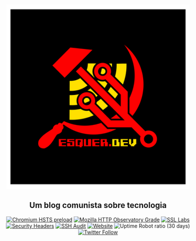 

<p style="text-align: center;"<a href="https://esquer.dev"><img height="500px" width="500px" src="https://raw.githubusercontent.com/yyyyyyyan/esquer.dev/master/static/logo.png"></a></p>

<h2 align="center">Um blog comunista sobre tecnologia</h2>



<p align="center">
<a href="https://hstspreload.org/?domain=esquer.dev"><img alt="Chromium HSTS preload" src="https://img.shields.io/hsts/preload/esquer.dev"></a>
<a href="https://observatory.mozilla.org/analyze/esquer.dev"><img alt="Mozilla HTTP Observatory Grade" src="https://img.shields.io/mozilla-observatory/grade-score/esquer.dev?publish"></a>
<a href="https://www.ssllabs.com/ssltest/analyze.html?d=esquer.dev"><img alt="SSL Labs" src="https://img.shields.io/badge/dynamic/json?color=success&label=ssl%20labs&query=endpoints.0.grade&url=https%3A%2F%2Fapi.ssllabs.com%2Fapi%2Fv2%2Fanalyze%3Fhost%3Desquer.dev%26fromCache%3Don"></a>
<a href="https://securityheaders.com/?q=esquer.dev&followRedirects=on"><img alt="Security Headers" src="https://img.shields.io/security-headers?url=https%3A%2F%2Fesquer.dev"></a>
<a href="https://www.sshaudit.com/"><img alt="SSH Audit" src="https://img.shields.io/badge/ssh%20audit-A%2B-success"></a>
<a href="https://esquer.dev"><img alt="Website" src="https://img.shields.io/website?url=https%3A%2F%2Fesquer.dev"></a>
<img alt="Uptime Robot ratio (30 days)" src="https://img.shields.io/uptimerobot/ratio/m785758723-592174868dee5215f5c99d30">
<a href="http://twitter.com/intent/user?screen_name=esquerdev"><img alt="Twitter Follow" src="https://img.shields.io/twitter/follow/esquerdev?style=social"></a>
</p>

​	